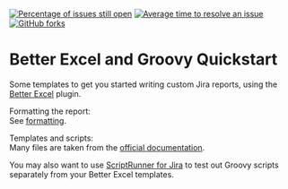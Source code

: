 [![Percentage of issues still open](http://isitmaintained.com/badge/open/usrm7/better_excel_templates.svg)](https://github.com/usrm7/better_excel_templates/issues "Percentage of issues still open") [![Average time to resolve an issue](http://isitmaintained.com/badge/resolution/usrm7/better_excel_templates.svg)](https://github.com/usrm7/better_excel_templates/network/ "Average time to resolve an issue") [![GitHub forks](https://img.shields.io/github/forks/usrm7/better_excel_templates.svg?style=social&label=Fork&maxAge=2592000)](https://github.com/usrm7/better_excel_templates/network/members)

# Better Excel and Groovy Quickstart
Some templates to get you started writing custom Jira reports, using the [Better Excel](https://marketplace.atlassian.com/apps/1212652/better-excel-exporter-for-jira?hosting=server&tab=overview) plugin. 

Formatting the report:  
See [formatting](formatting.MD). 

Templates and scripts:  
Many files are taken from the [official documentation](https://www.midori-global.com/products/better-excel-exporter-for-jira/server/documentation/recipes).  

You may also want to use [ScriptRunner for Jira](https://marketplace.atlassian.com/apps/6820/scriptrunner-for-jira?hosting=server&tab=overview) to test out Groovy scripts separately from your Better Excel templates.
